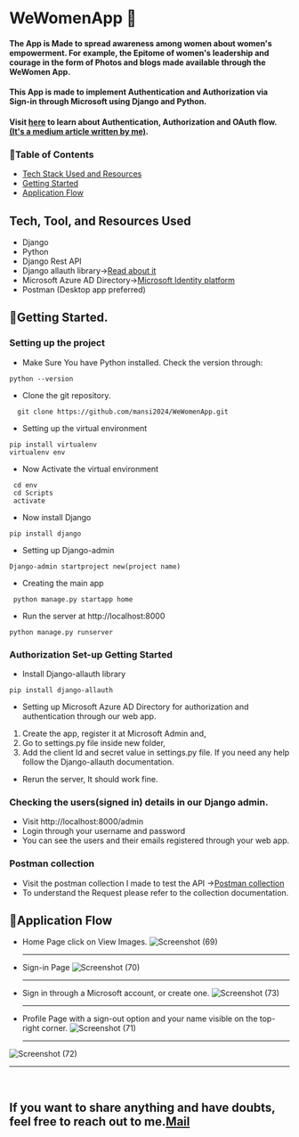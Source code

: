 # WeWomenApp 👩
#### The App is Made to spread awareness among women about women's empowerment. For example, the Epitome of women's leadership and courage in the form of Photos and blogs made available through the WeWomen App. 
#### This App is made to implement Authentication and Authorization via Sign-in through Microsoft using Django and Python.
#### Visit <a href="https://mansipandit2024.medium.com/auth-and-oauth-adding-third-party-authorization-to-your-app-0318bed2cfca">here</a> to learn about Authentication, Authorization and OAuth flow. <a href=" ">(It's a medium article written by me)</a>.

### 📃Table of Contents
- [Tech Stack Used and Resources](#tech-stack)<br>
- [Getting Started](#getting-started)<br>
- [Application Flow](#flow)<be>

<a id="tech-stack"></a>
## Tech, Tool, and Resources Used
- Django
- Python
- Django Rest API
- Django allauth library-><a href="https://docs.allauth.org/en/latest/">Read about it</a>
- Microsoft Azure AD Directory-><a href="https://entra.microsoft.com/#home">Microsoft Identity platform</a>
- Postman (Desktop app preferred)

<a id="getting-started"></a>
## 🚀Getting Started.
### Setting up the project
- Make Sure You have Python installed. Check the version through:
```
python --version
```
- Clone the git repository.
```
  git clone https://github.com/mansi2024/WeWomenApp.git
```
- Setting up the virtual environment
```
pip install virtualenv
virtualenv env
```
- Now Activate the virtual environment
```
 cd env
 cd Scripts
 activate
```
- Now install Django
```
pip install django
```
- Setting up Django-admin
```
Django-admin startproject new(project name)
```
- Creating the main app
```
 python manage.py startapp home
```
- Run the server at http://localhost:8000
```
python manage.py runserver
```
### Authorization Set-up Getting Started
- Install Django-allauth library
```
pip install django-allauth
```
- Setting up Microsoft Azure AD Directory for authorization and authentication through our web app.
1. Create the app, register it at Microsoft Admin and,
2. Go to settings.py file inside new folder,
3. Add the client Id and secret value in settings.py file. If you need any help follow the Django-allauth documentation.

- Rerun the server, It should work fine.

### Checking the users(signed in) details in our Django admin.
- Visit http://localhost:8000/admin
- Login through your username and password
- You can see the users and their emails registered through your web app.

### Postman collection
- Visit the postman collection I made to test the API -><a href="https://elements.getpostman.com/redirect?entityId=19655357-6f208532-1db2-41d8-a49d-1b4f2e2a41e5&entityType=collection">Postman collection</a>
- To understand the Request please refer to the collection documentation.

<a id="flow"></a>
## 🚀Application Flow
- Home Page click on View Images.
![Screenshot (69)](https://github.com/mansi2024/WeWomenApp/assets/89377143/f495cc24-4c3d-4270-9df8-ae581a9b3fcd)<hr>

- Sign-in Page
![Screenshot (70)](https://github.com/mansi2024/WeWomenApp/assets/89377143/56076230-29bc-4193-a97a-25aae18bd307)<hr>

- Sign in through a Microsoft account, or create one.
![Screenshot (73)](https://github.com/mansi2024/WeWomenApp/assets/89377143/89c6d21d-c26f-4a18-8061-4a655b8c05fa)<hr>

- Profile Page with a sign-out option and your name visible on the top-right corner.
 ![Screenshot (71)](https://github.com/mansi2024/WeWomenApp/assets/89377143/9fe82486-93e4-4815-9e9e-91bbae1bbc53)<hr>

 ![Screenshot (72)](https://github.com/mansi2024/WeWomenApp/assets/89377143/e35806f7-266b-46f8-8fb9-ba1cad7d6482)
 <hr>
 <br>

## If you want to share anything and have doubts, feel free to reach out to me.<a href="mansipandit2024@gmail.com">Mail</a>






